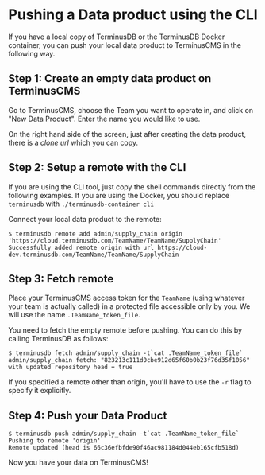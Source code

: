 # Pushing a Data product using the CLI

If you have a local copy of TerminusDB or the TerminusDB Docker
container, you can push your local data product to TerminusCMS in the
following way.

## Step 1: Create an empty data product on TerminusCMS

Go to TerminusCMS, choose the Team you want to operate in, and click
on "New Data Product". Enter the name you would like to use.

On the right hand side of the screen, just after creating the data
product, there is a *clone url* which you can copy.

## Step 2: Setup a remote with the CLI

If you are using the CLI tool, just copy the shell commands directly
from the following examples. If you are using the Docker, you should
replace `terminusdb` with `./terminusdb-container cli`

Connect your local data product to the remote:

```shell
$ terminusdb remote add admin/supply_chain origin 'https://cloud.terminusdb.com/TeamName/TeamName/SupplyChain'
Successfully added remote origin with url https://cloud-dev.terminusdb.com/TeamName/TeamName/SupplyChain
```

## Step 3: Fetch remote

Place your TerminusCMS access token for the `TeamName` (using whatever
your team is actually called) in a protected file accessible only by
you. We will use the name `.TeamName_token_file`.

You need to fetch the empty remote before pushing. You can do this by
calling TerminusDB as follows:

```shell
$ terminusdb fetch admin/supply_chain -t`cat .TeamName_token_file`
admin/supply_chain fetch: "823213c111d0cbe912d65f60b0b23f76d35f1056" with updated repository head = true
```

If you specified a remote other than origin, you'll have to use the
`-r` flag to specify it explicitly.

## Step 4: Push your Data Product

```shell
$ terminusdb push admin/supply_chain -t`cat .TeamName_token_file`
Pushing to remote 'origin'
Remote updated (head is 66c36efbfde90f46ac981184d044eb165cfb518d)
```

Now you have your data on TerminusCMS!
